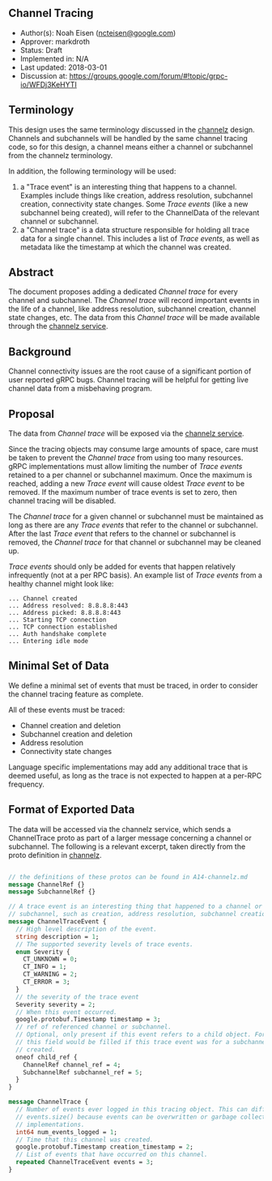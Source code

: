 Channel Tracing
----
* Author(s): Noah Eisen (ncteisen@google.com)
* Approver: markdroth
* Status: Draft
* Implemented in: N/A
* Last updated: 2018-03-01
* Discussion at: https://groups.google.com/forum/#!topic/grpc-io/WFDj3KeHYTI

## Terminology

This design uses the same terminology discussed in the [channelz](A14-channelz.md) design. Channels and subchannels will be handled by the same channel tracing code, so for this design, a channel means either a channel or subchannel from the channelz terminology.

In addition, the following terminology will be used:

1.  a "Trace event" is an interesting thing that happens to a channel. Examples include things like creation, address resolution, subchannel creation, connectivity state changes. Some _Trace events_ (like a new subchannel being created), will refer to the ChannelData of the relevant channel or subchannel.
2.  a "Channel trace" is a data structure responsible for holding all trace data for a single channel. This includes a list of _Trace events_, as well as metadata like the timestamp at which the channel was created.

## Abstract

The document proposes adding a dedicated _Channel trace_ for every channel and subchannel. The _Channel trace_ will record important events in the life of a channel, like address resolution, subchannel creation, channel state changes, etc. The data from this _Channel trace_ will be made available through the [channelz service](A14-channelz.md).

## Background

Channel connectivity issues are the root cause of a significant portion of user reported gRPC bugs. Channel tracing will be helpful for getting live channel data from a misbehaving program.

## Proposal

The data from _Channel trace_ will be exposed via the [channelz service](A14-channelz.md).

Since the tracing objects may consume large amounts of space, care must be taken to prevent the _Channel trace_ from using too many resources. gRPC implementations must allow limiting the number of _Trace events_ retained to a per channel or subchannel maximum. Once the maximum is reached, adding a new _Trace event_ will cause oldest _Trace event_ to be removed. If the maximum number of trace events is set to zero, then channel tracing will be disabled.

The _Channel trace_ for a given channel or subchannel must be maintained as long as there are any _Trace events_ that refer to the channel or subchannel. After the last _Trace event_ that refers to the channel or subchannel is removed, the _Channel trace_ for that channel or subchannel may be cleaned up.

_Trace events_ should only be added for events that happen relatively infrequently (not at a per RPC basis). An example list of _Trace events_ from a healthy channel might look like:
```
... Channel created
... Address resolved: 8.8.8.8:443
... Address picked: 8.8.8.8:443
... Starting TCP connection
... TCP connection established
... Auth handshake complete
... Entering idle mode
```

## Minimal Set of Data

We define a minimal set of events that must be traced, in order to consider the channel tracing feature as complete.

All of these events must be traced:
- Channel creation and deletion
- Subchannel creation and deletion
- Address resolution
- Connectivity state changes

Language specific implementations may add any additional trace that is deemed useful, as long as the trace is not expected to happen at a per-RPC frequency.

## Format of Exported Data

The data will be accessed via the channelz service, which sends a ChannelTrace proto as part of a larger message concerning a channel or subchannel. The following is a relevant excerpt, taken directly from the proto definition in [channelz](A14-channelz.md).

```proto

// the definitions of these protos can be found in A14-channelz.md
message ChannelRef {}
message SubchannelRef {}

// A trace event is an interesting thing that happened to a channel or
// subchannel, such as creation, address resolution, subchannel creation, etc.
message ChannelTraceEvent {
  // High level description of the event.
  string description = 1;
  // The supported severity levels of trace events.
  enum Severity {
    CT_UNKNOWN = 0;
    CT_INFO = 1;
    CT_WARNING = 2;
    CT_ERROR = 3;
  }
  // the severity of the trace event
  Severity severity = 2;
  // When this event occurred.
  google.protobuf.Timestamp timestamp = 3;
  // ref of referenced channel or subchannel.
  // Optional, only present if this event refers to a child object. For example,
  // this field would be filled if this trace event was for a subchannel being
  // created.
  oneof child_ref {
    ChannelRef channel_ref = 4;
    SubchannelRef subchannel_ref = 5;
  }
}

message ChannelTrace {
  // Number of events ever logged in this tracing object. This can differ from
  // events.size() because events can be overwritten or garbage collected by
  // implementations.
  int64 num_events_logged = 1;
  // Time that this channel was created.
  google.protobuf.Timestamp creation_timestamp = 2;
  // List of events that have occurred on this channel.
  repeated ChannelTraceEvent events = 3;
}
```
